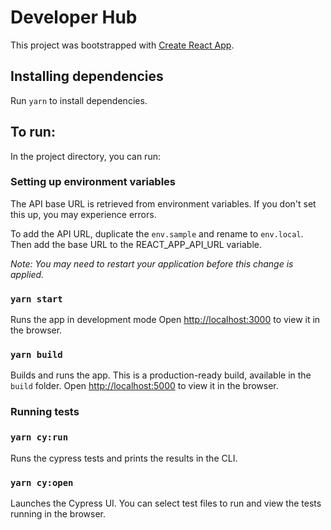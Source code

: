 # Developer Hub

This project was bootstrapped with [Create React App](https://github.com/facebook/create-react-app).

## Installing dependencies

Run `yarn` to install dependencies.

## To run:
In the project directory, you can run:

### Setting up environment variables

The API base URL is retrieved from environment variables. If you don't set this up, you may experience errors.

To add the API URL, duplicate the `env.sample` and rename to `env.local`. Then add the base URL to the REACT_APP_API_URL variable.

_Note: You may need to restart your application before this change is applied._

### `yarn start`

Runs the app in development mode
Open [http://localhost:3000](http://localhost:3000) to view it in the browser.

### `yarn build`

Builds and runs the app. This is a production-ready build, available in the `build` folder.
Open [http://localhost:5000](http://localhost:5000) to view it in the browser.

### Running tests

### `yarn cy:run`

Runs the cypress tests and prints the results in the CLI.

### `yarn cy:open`

Launches the Cypress UI. You can select test files to run and view the tests running in the browser.
